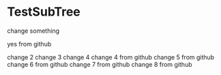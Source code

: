 # TestSubTree

change something

yes from github

change 2
change 3
change 4
change 4 from github
change 5 from github
change 6 from github
change 7 from github
change 8 from github
